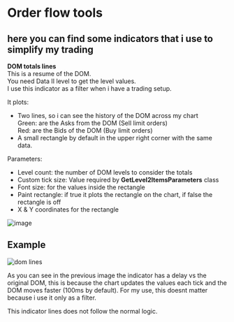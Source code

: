 # Order flow tools

## here you can find some indicators that i use to simplify my trading

**DOM totals lines**\
This is a resume of the DOM.\
You need Data II level to get the level values.\
I use this indicator as a filter when i have a trading setup.

It plots:
* Two lines, so i can see the history of the DOM across my chart\
  Green: are the Asks from the DOM (Sell limit orders)\
  Red: are the Bids of the DOM (Buy limit orders)  
* A small rectangle by default in the upper right corner with the same data.
  
  
Parameters:
* Level count: the number of DOM levels to consider the totals
* Custom tick size: Value required by **GetLevel2ItemsParameters** class
* Font size: for the values inside the rectangle
* Paint rectangle: if true it plots the rectangle on the chart, if false the rectangle is off
* X & Y coordinates for the rectangle

![image](https://user-images.githubusercontent.com/69223009/133335583-dbecb6d4-327b-4b20-a611-756a3498b110.png)

## Example

![dom lines](https://user-images.githubusercontent.com/69223009/133333903-10327818-e90d-4910-9d22-7f24cbb2c0e4.png)

As you can see in the previous image the indicator has a delay vs the original DOM, this is because the chart updates the values each tick and the DOM moves faster (100ms by default). For my use, this doesnt matter because i use it only as a filter.

This indicator lines does not follow the normal logic. 
